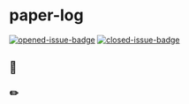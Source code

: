 # paper-log

[![opened-issue-badge](https://img.shields.io/github/issues/jordiclive/paper-log)](https://github.com/jordiclive/paper-log/issues)
[![closed-issue-badge](https://img.shields.io/github/issues-closed/codertimo/paper-log)](https://github.com/codertimo/paper-log/issues?utf8=%E2%9C%93&q=is%3Aissue+is%3Aclosed+)

##  👋



###  ✏️


